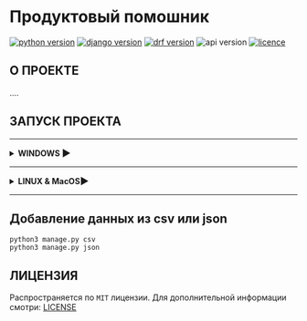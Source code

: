 # Продуктовый помошник

[![python version](https://img.shields.io/static/v1?label=Python&message=3.11.2&color=97ca00&style=for-the-badge)](https://python.org)
[![django version](https://img.shields.io/static/v1?label=DJANGO&message=3.2.0&color=77ca00&style=for-the-badge)](https://www.djangoproject.com/)
[![drf version](https://img.shields.io/static/v1?label=DRF&message=3.12.4&color=97ca00&style=for-the-badge)](https://www.django-rest-framework.org/)
![api version](https://img.shields.io/static/v1?label=API%20VERSION&message=1.0.0&color=77ca00&style=for-the-badge)
[![licence](https://img.shields.io/static/v1?label=LICENSE&message=MIT&color=97ca00&style=for-the-badge)](https://github.com/kluevEVGA/api_final_yatube/blob/master/LICENSE)

## О ПРОЕКТЕ

....

## ЗАПУСК ПРОЕКТА

<hr/>
<details close>
<summary><h4 style="display: inline">WINDOWS <h3 style="display: inline">▶️</h3></h4></summary>

_Клонировать проект_

```shell
https://github.com/kluev-evga/foodgram-project-react.git
```

_Установить локальное окружение_

```shell
python -m venv venv
```

_Активировать окружение_

```shell
venv\Scripts\activate # PowerShell
```

```shell
source venv/Scripts/activate # Git Bash(Bash)
```

_Установить зависимости_

```shell
pip install -r requirements.txt
```

_Перейти в папку с проектом_

```shell
cd .\backend\
```

_Выполнить миграции_

```shell
python3 manage.py migrate
```

_запустить сервер_

```shell
python3 manage.py runserver
```

</details>
<hr/>

<details close>
<summary><h4 style="display: inline">LINUX & MacOS<h3 style="display: inline">▶️</h3></h4></summary>

_Клонировать проект_

```shell
https://github.com/kluev-evga/foodgram-project-react.git
```

_Установить локальное окружение_

```shell
python3 -m venv venv
```

_Активировать окружение_

```shell
source venv/bin/activate
```

_Установить зависимости_

```shell
pip install -r requirements.txt
```

_Перейти в папку с проектом_

```shell
cd .\backend\
```

_Выполнить миграции_

```shell
python3 manage.py migrate
```

_запустить сервер_

```shell
python3 manage.py runserver
```

</details>
<hr/>

## Добавление данных из csv или json


```shell
python3 manage.py csv
python3 manage.py json
```

## ЛИЦЕНЗИЯ

Распространяется по `MIT` лицензии. Для дополнительной информации
смотри: [LICENSE](https://github.com/kluevEVGA/foodgram-project-react/blob/master/LICENSE)